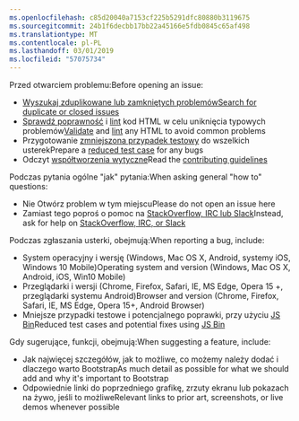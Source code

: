 ```yaml
---
ms.openlocfilehash: c85d20040a7153cf225b5291dfc80880b3119675
ms.sourcegitcommit: 24b1f6decbb17bb22a45166e5fdb0845c65af498
ms.translationtype: MT
ms.contentlocale: pl-PL
ms.lasthandoff: 03/01/2019
ms.locfileid: "57075734"
---
```

<span data-ttu-id="23bbc-101">Przed otwarciem problemu:</span><span class="sxs-lookup"><span data-stu-id="23bbc-101">Before opening an issue:</span></span>

- [<span data-ttu-id="23bbc-102">Wyszukaj zduplikowane lub zamkniętych problemów</span><span class="sxs-lookup"><span data-stu-id="23bbc-102">Search for duplicate or closed issues</span></span>](https://github.com/twbs/bootstrap/issues?utf8=%E2%9C%93&q=is%3Aissue)
- <span data-ttu-id="23bbc-103">[Sprawdź poprawność](http://validator.w3.org/nu/) i [lint](https://github.com/twbs/bootlint#in-the-browser) kod HTML w celu uniknięcia typowych problemów</span><span class="sxs-lookup"><span data-stu-id="23bbc-103">[Validate](http://validator.w3.org/nu/) and [lint](https://github.com/twbs/bootlint#in-the-browser) any HTML to avoid common problems</span></span>
- <span data-ttu-id="23bbc-104">Przygotowanie [zmniejszona przypadek testowy](https://css-tricks.com/reduced-test-cases/) do wszelkich usterek</span><span class="sxs-lookup"><span data-stu-id="23bbc-104">Prepare a [reduced test case](https://css-tricks.com/reduced-test-cases/) for any bugs</span></span>
- <span data-ttu-id="23bbc-105">Odczyt [współtworzenia wytyczne](https://github.com/twbs/bootstrap/blob/master/CONTRIBUTING.md)</span><span class="sxs-lookup"><span data-stu-id="23bbc-105">Read the [contributing guidelines](https://github.com/twbs/bootstrap/blob/master/CONTRIBUTING.md)</span></span>

<span data-ttu-id="23bbc-106">Podczas pytania ogólne "jak" pytania:</span><span class="sxs-lookup"><span data-stu-id="23bbc-106">When asking general "how to" questions:</span></span>

- <span data-ttu-id="23bbc-107">Nie Otwórz problem w tym miejscu</span><span class="sxs-lookup"><span data-stu-id="23bbc-107">Please do not open an issue here</span></span>
- <span data-ttu-id="23bbc-108">Zamiast tego poproś o pomoc na [StackOverflow, IRC lub Slack](https://github.com/twbs/bootstrap/blob/master/README.md#community)</span><span class="sxs-lookup"><span data-stu-id="23bbc-108">Instead, ask for help on [StackOverflow, IRC, or Slack](https://github.com/twbs/bootstrap/blob/master/README.md#community)</span></span>

<span data-ttu-id="23bbc-109">Podczas zgłaszania usterki, obejmują:</span><span class="sxs-lookup"><span data-stu-id="23bbc-109">When reporting a bug, include:</span></span>

- <span data-ttu-id="23bbc-110">System operacyjny i wersję (Windows, Mac OS X, Android, systemy iOS, Windows 10 Mobile)</span><span class="sxs-lookup"><span data-stu-id="23bbc-110">Operating system and version (Windows, Mac OS X, Android, iOS, Win10 Mobile)</span></span>
- <span data-ttu-id="23bbc-111">Przeglądarki i wersji (Chrome, Firefox, Safari, IE, MS Edge, Opera 15 +, przeglądarki systemu Android)</span><span class="sxs-lookup"><span data-stu-id="23bbc-111">Browser and version (Chrome, Firefox, Safari, IE, MS Edge, Opera 15+, Android Browser)</span></span>
- <span data-ttu-id="23bbc-112">Mniejsze przypadki testowe i potencjalnego poprawki, przy użyciu [JS Bin](https://jsbin.com)</span><span class="sxs-lookup"><span data-stu-id="23bbc-112">Reduced test cases and potential fixes using [JS Bin](https://jsbin.com)</span></span>

<span data-ttu-id="23bbc-113">Gdy sugerujące, funkcji, obejmują:</span><span class="sxs-lookup"><span data-stu-id="23bbc-113">When suggesting a feature, include:</span></span>

- <span data-ttu-id="23bbc-114">Jak najwięcej szczegółów, jak to możliwe, co możemy należy dodać i dlaczego warto Bootstrap</span><span class="sxs-lookup"><span data-stu-id="23bbc-114">As much detail as possible for what we should add and why it's important to Bootstrap</span></span>
- <span data-ttu-id="23bbc-115">Odpowiednie linki do poprzedniego grafikę, zrzuty ekranu lub pokazach na żywo, jeśli to możliwe</span><span class="sxs-lookup"><span data-stu-id="23bbc-115">Relevant links to prior art, screenshots, or live demos whenever possible</span></span>
